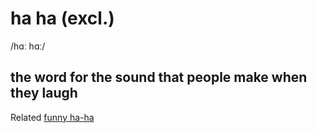 # ha ha (excl.)

/hɑː hɑː/

## the word for the sound that people make when they laugh

Related [funny ha-ha]()